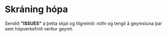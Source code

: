 # Skráning hópa

Sendið **"ISSUES"** á þetta skjal og tilgreinið: nöfn og tengil á geymsluna þar sem hópverkefnið verður geymt. 
